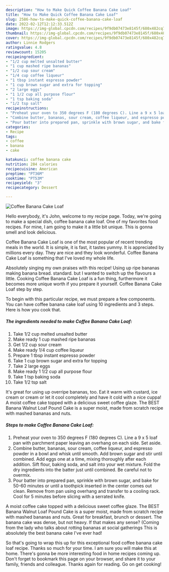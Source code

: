 ```yaml
---
description: "How to Make Quick Coffee Banana Cake Loaf"
title: "How to Make Quick Coffee Banana Cake Loaf"
slug: 2586-how-to-make-quick-coffee-banana-cake-loaf
date: 2022-02-12T12:12:33.512Z
image: https://img-global.cpcdn.com/recipes/9f9db07473e8145f/680x482cq70/coffee-banana-cake-loaf-recipe-main-photo.jpg
thumbnail: https://img-global.cpcdn.com/recipes/9f9db07473e8145f/680x482cq70/coffee-banana-cake-loaf-recipe-main-photo.jpg
cover: https://img-global.cpcdn.com/recipes/9f9db07473e8145f/680x482cq70/coffee-banana-cake-loaf-recipe-main-photo.jpg
author: Linnie Rodgers
ratingvalue: 4.8
reviewcount: 15205
recipeingredient:
- "1/2 cup melted unsalted butter"
- "1 cup mashed ripe bananas"
- "1/2 cup sour cream"
- "1/4 cup coffee liqueur"
- "1 tbsp instant espresso powder"
- "1 cup brown sugar and extra for topping"
- "2 large eggs"
- "1 1/2 cup all purpose flour"
- "1 tsp baking soda"
- "1/2 tsp salt"
recipeinstructions:
- "Preheat your oven to 350 degrees F (180 degrees C). Line a 9 x 5 loaf pan with parchment paper leaving an overhang on each side. Set aside."
- "Combine butter, bananas, sour cream, coffee liqueur, and espresso powder in a bowl and whisk until smooth. Add brown sugar and stir until combined. Add eggs one at a time, mixing thoroughly after each addition. Sift flour, baking soda, and salt into your wet mixture. Fold the dry ingredients into the batter just until combined. Be careful not to overmix."
- "Pour batter into prepared pan, sprinkle with brown sugar, and bake for 50-60 minutes or until a toothpick inserted in the center comes out clean. Remove from pan using overhang and transfer to a cooling rack. Cool for 5 minutes before slicing with a serrated knife."
categories:
- Recipe
tags:
- coffee
- banana
- cake

katakunci: coffee banana cake 
nutrition: 284 calories
recipecuisine: American
preptime: "PT36M"
cooktime: "PT53M"
recipeyield: "3"
recipecategory: Dessert

---
```



![Coffee Banana Cake Loaf](https://img-global.cpcdn.com/recipes/9f9db07473e8145f/680x482cq70/coffee-banana-cake-loaf-recipe-main-photo.jpg)

Hello everybody, it's John, welcome to my recipe page. Today, we're going to make a special dish, coffee banana cake loaf. One of my favorites food recipes. For mine, I am going to make it a little bit unique. This is gonna smell and look delicious.

Coffee Banana Cake Loaf is one of the most popular of recent trending meals in the world. It is simple, it is fast, it tastes yummy. It is appreciated by millions every day. They are nice and they look wonderful. Coffee Banana Cake Loaf is something that I've loved my whole life.

Absolutely singing my own praises with this recipe! Using up ripe bananas making banana bread. standard. but I wanted to switch up the flavours a little. Cooking Coffee Banana Cake Loaf is a fun thing, furthermore it becomes more unique worth if you prepare it yourself. Coffee Banana Cake Loaf step by step.


To begin with this particular recipe, we must prepare a few components. You can have coffee banana cake loaf using 10 ingredients and 3 steps. Here is how you cook that.

<!--inarticleads1-->

##### The ingredients needed to make Coffee Banana Cake Loaf:

1. Take 1/2 cup melted unsalted butter
1. Make ready 1 cup mashed ripe bananas
1. Get 1/2 cup sour cream
1. Make ready 1/4 cup coffee liqueur
1. Prepare 1 tbsp instant espresso powder
1. Take 1 cup brown sugar and extra for topping
1. Take 2 large eggs
1. Make ready 1 1/2 cup all purpose flour
1. Take 1 tsp baking soda
1. Take 1/2 tsp salt


It&#39;s great for using up overripe bananas, too. Eat it warm with custard, ice cream or cream or let it cool completely and have it cold with a nice cuppa! A moist coffee cake topped with a delicious sweet coffee glaze. The BEST Banana Walnut Loaf Pound Cake is a super moist, made from scratch recipe with mashed bananas and nuts. 

<!--inarticleads2-->

##### Steps to make Coffee Banana Cake Loaf:

1. Preheat your oven to 350 degrees F (180 degrees C). Line a 9 x 5 loaf pan with parchment paper leaving an overhang on each side. Set aside.
1. Combine butter, bananas, sour cream, coffee liqueur, and espresso powder in a bowl and whisk until smooth. Add brown sugar and stir until combined. Add eggs one at a time, mixing thoroughly after each addition. Sift flour, baking soda, and salt into your wet mixture. Fold the dry ingredients into the batter just until combined. Be careful not to overmix.
1. Pour batter into prepared pan, sprinkle with brown sugar, and bake for 50-60 minutes or until a toothpick inserted in the center comes out clean. Remove from pan using overhang and transfer to a cooling rack. Cool for 5 minutes before slicing with a serrated knife.


A moist coffee cake topped with a delicious sweet coffee glaze. The BEST Banana Walnut Loaf Pound Cake is a super moist, made from scratch recipe with mashed bananas and nuts. Great for breakfast, brunch or dessert. The banana cake was dense, but not heavy. If that makes any sense? (Coming from the lady who talks about rotting bananas at social gatherings This is absolutely the best banana cake I&#39;ve ever had! 

So that's going to wrap this up for this exceptional food coffee banana cake loaf recipe. Thanks so much for your time. I am sure you will make this at home. There's gonna be more interesting food in home recipes coming up. Don't forget to bookmark this page on your browser, and share it to your family, friends and colleague. Thanks again for reading. Go on get cooking!
